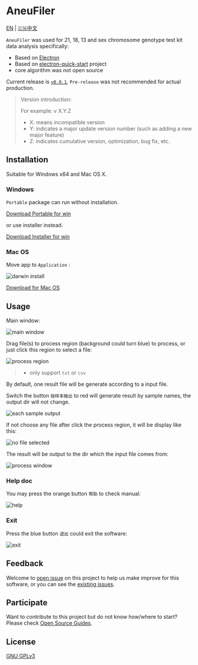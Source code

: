 # AneuFiler

[EN](README.md) | [🇨🇳中文](README.CN.md)

`AneuFiler` was used for 21, 18, 13 and sex chromosome genotype test kit data analysis specifically:

- Based on [Electron](https://electronjs.org)
- Based on [electron-quick-start](https://github.com/electron/electron-quick-start) project
- core algorithm was not open source

Current release is [`v0.0.1`](https://github.com/Cubicise-Medical/G020/releases/tag/v0.0.6), `Pre-release` was not recommended for actual production.

> Version introduction:
> 
> For example: v X.Y.Z
> 
> - X: means incompatible version
> - Y: indicates a major update version number (such as adding a new major feature)
> - Z: indicates cumulative version, optimization, bug fix, etc.

## Installation

Suitable for Windows x64 and Mac OS X.

### Windows

`Portable` package can run without installation.

[Download Portable for win](https://github.com/Cubicise-Medical/G020/releases/download/v0.0.6/G020.Analysis.v0.0.6.win_portable.exe)

or use installer instead.

[Download Installer for win](https://github.com/Cubicise-Medical/G020/releases/download/v0.0.6/G020.Analysis.v0.0.6.win_installer.exe)

### Mac OS

Move app to `Application` :

![darwin install](https://lx-public-pic.oss-cn-shanghai.aliyuncs.com/PicGo/20190916183109.png)

[Download for Mac OS](https://github.com/Cubicise-Medical/G020/releases/download/v0.0.6/G020.Analysis.v0.0.6.MacOS.dmg)

## Usage

Main window:

![main window](https://lx-public-pic.oss-cn-shanghai.aliyuncs.com/PicGo/20190912103452.png)

Drag file(s) to process region (background could turn blue) to process, or just click this region to select a file:

![process region](https://lx-public-pic.oss-cn-shanghai.aliyuncs.com/PicGo/20190912103506.png)

> - only support `txt` or `csv`

By default, one result file will be generate according to a input file.

Switch the button `按样本输出` to red will generate result by sample names, the output dir will not change.

![each sample output](https://lx-public-pic.oss-cn-shanghai.aliyuncs.com/PicGo/20190912103522.png)

If not choose any file after click the process region, it will be display like this:

![no file selected](https://lx-public-pic.oss-cn-shanghai.aliyuncs.com/PicGo/20190912103535.png)

The result will be output to the dir which the input file comes from:

![process window](https://lx-public-pic.oss-cn-shanghai.aliyuncs.com/PicGo/20190912103548.png)

### Help doc

You may press the orange button `帮助` to check manual:

![help](https://lx-public-pic.oss-cn-shanghai.aliyuncs.com/PicGo/20190912103610.png)

### Exit

Press the blue button `退出` could exit the software:

![exit](https://lx-public-pic.oss-cn-shanghai.aliyuncs.com/PicGo/20190912103623.png)

## Feedback

Welcome to [open issue](https://github.com/Cubicise-Medical/G020/issues) on this project to help us make improve for this software, or you can see the [existing issues](https://github.com/Cubicise-Medical/G020/issues).

## Participate

Want to contribute to this project but do not know how/where to start? Please check [Open Source Guides](https://opensource.guide/).

## License

[GNU GPLv3](LICENSE.md)

